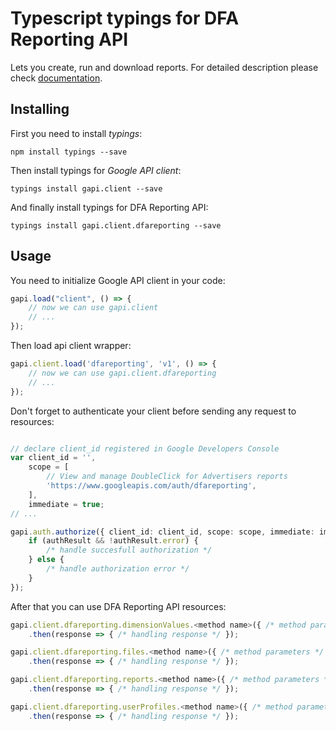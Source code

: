 # Typescript typings for DFA Reporting API
Lets you create, run and download reports.
For detailed description please check [documentation](https://developers.google.com/doubleclick-advertisers/reporting/).

## Installing

First you need to install *typings*:
```
npm install typings --save 
```

Then install typings for *Google API client*:
```
typings install gapi.client --save 
```

And finally install typings for DFA Reporting API:
```
typings install gapi.client.dfareporting --save 
```

## Usage

You need to initialize Google API client in your code:
```typescript
gapi.load("client", () => { 
    // now we can use gapi.client
    // ... 
});
```

Then load api client wrapper:
```typescript
gapi.client.load('dfareporting', 'v1', () => {
    // now we can use gapi.client.dfareporting
    // ... 
});
```

Don't forget to authenticate your client before sending any request to resources:
```typescript

// declare client_id registered in Google Developers Console
var client_id = '',
    scope = [     
        // View and manage DoubleClick for Advertisers reports
        'https://www.googleapis.com/auth/dfareporting',
    ],
    immediate = true;
// ...

gapi.auth.authorize({ client_id: client_id, scope: scope, immediate: immediate }, authResult => {
    if (authResult && !authResult.error) {
        /* handle succesfull authorization */
    } else {
        /* handle authorization error */
    }
});            
```

After that you can use DFA Reporting API resources:

```typescript
gapi.client.dfareporting.dimensionValues.<method name>({ /* method parameters */ })
    .then(response => { /* handling response */ });

gapi.client.dfareporting.files.<method name>({ /* method parameters */ })
    .then(response => { /* handling response */ });

gapi.client.dfareporting.reports.<method name>({ /* method parameters */ })
    .then(response => { /* handling response */ });

gapi.client.dfareporting.userProfiles.<method name>({ /* method parameters */ })
    .then(response => { /* handling response */ });
```
